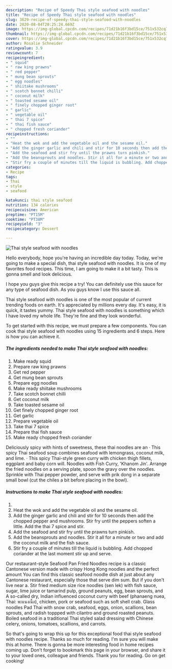 ```yaml
---
description: "Recipe of Speedy Thai style seafood with noodles"
title: "Recipe of Speedy Thai style seafood with noodles"
slug: 3629-recipe-of-speedy-thai-style-seafood-with-noodles
date: 2020-08-04T20:25:24.669Z
image: https://img-global.cpcdn.com/recipes/71d21b16f3bd15ce/751x532cq70/thai-style-seafood-with-noodles-recipe-main-photo.jpg
thumbnail: https://img-global.cpcdn.com/recipes/71d21b16f3bd15ce/751x532cq70/thai-style-seafood-with-noodles-recipe-main-photo.jpg
cover: https://img-global.cpcdn.com/recipes/71d21b16f3bd15ce/751x532cq70/thai-style-seafood-with-noodles-recipe-main-photo.jpg
author: Rosalie Schneider
ratingvalue: 3.9
reviewcount: 7
recipeingredient:
- " squid"
- " raw king prawns"
- " red pepper"
- " mung bean sprouts"
- " egg noodles"
- " shiitake mushrooms"
- " scotch bonnet chilli"
- " coconut milk"
- " toasted sesame oil"
- " finely chopped ginger root"
- " garlic"
- " vegetable oil"
- " thai 7 spice"
- " thai fish sauce"
- " chopped fresh coriander"
recipeinstructions:
- ""
- "Heat the wok and add the vegetable oil and the sesame oil."
- "Add the ginger garlic and chili and stir for 10 seconds then add the chopped pepper and mushrooms. Stir fry until the peppers soften a little. Add the thai 7 spice and stir."
- "Add the seafood and stir fry until the prawns turn pinkish."
- "Add the beansprouts and noodles. Stir it all for a minute or two and add the coconut milk and the fish sauce."
- "Stir fry a couple of minutes till the liquid is bubbling. Add chopped coriander at the last moment stir up and serve."
categories:
- Recipe
tags:
- thai
- style
- seafood

katakunci: thai style seafood 
nutrition: 134 calories
recipecuisine: American
preptime: "PT15M"
cooktime: "PT38M"
recipeyield: "3"
recipecategory: Dessert

---
```



![Thai style seafood with noodles](https://img-global.cpcdn.com/recipes/71d21b16f3bd15ce/751x532cq70/thai-style-seafood-with-noodles-recipe-main-photo.jpg)

Hello everybody, hope you're having an incredible day today. Today, we're going to make a special dish, thai style seafood with noodles. It is one of my favorites food recipes. This time, I am going to make it a bit tasty. This is gonna smell and look delicious.

I hope you guys give this recipe a try! You can definitely use this sauce for any type of seafood dish. As you guys know I use this sauce all.

Thai style seafood with noodles is one of the most popular of current trending foods on earth. It's appreciated by millions every day. It's easy, it is quick, it tastes yummy. Thai style seafood with noodles is something which I have loved my whole life. They're fine and they look wonderful.


To get started with this recipe, we must prepare a few components. You can cook thai style seafood with noodles using 15 ingredients and 6 steps. Here is how you can achieve it.

<!--inarticleads1-->

##### The ingredients needed to make Thai style seafood with noodles:

1. Make ready  squid
1. Prepare  raw king prawns
1. Get  red pepper
1. Get  mung bean sprouts
1. Prepare  egg noodles
1. Make ready  shiitake mushrooms
1. Take  scotch bonnet chilli
1. Get  coconut milk
1. Take  toasted sesame oil
1. Get  finely chopped ginger root
1. Get  garlic
1. Prepare  vegetable oil
1. Take  thai 7 spice
1. Prepare  thai fish sauce
1. Make ready  chopped fresh coriander


Deliciously spicy with hints of sweetness, these thai noodles are an · This spicy Thai seafood soup combines seafood with lemongrass, coconut milk, and lime. · This spicy Thai-style green curry with chicken thigh fillets, eggplant and baby corn will. Noodles with Fish Curry, &#39;Khanom Jin&#39;. Arrange the fried noodles on a serving plate, spoon the gravy over the noodles. Sprinkle with Thai pepper powder, and serve with prik dong in a separate small bowl (cut the chiles a bit before placing in the bowl). 

<!--inarticleads2-->

##### Instructions to make Thai style seafood with noodles:

1. 
1. Heat the wok and add the vegetable oil and the sesame oil.
1. Add the ginger garlic and chili and stir for 10 seconds then add the chopped pepper and mushrooms. Stir fry until the peppers soften a little. Add the thai 7 spice and stir.
1. Add the seafood and stir fry until the prawns turn pinkish.
1. Add the beansprouts and noodles. Stir it all for a minute or two and add the coconut milk and the fish sauce.
1. Stir fry a couple of minutes till the liquid is bubbling. Add chopped coriander at the last moment stir up and serve.


Our restaurant-style Seafood Pan Fried Noodles recipe is a classic Cantonese version made with crispy Hong Kong noodles and the perfect amount You can find this classic seafood noodle dish at just about any Cantonese restaurant, especially those that serve dim sum. But if you don&#39;t live near a. Stir fried medium size rice noodles (sen lek) with fish sauce, sugar, lime juice or tamarind pulp, ground peanuts, egg, bean sprouts, and A so-called dry, Indian influenced coconut curry with beef (phanaeng nuea, Thai: พะแนงเนื้อ), chicken, pork or seafood such as soft shell crab. Glass noodles Pad Thai with snow crab, seafood, eggs, onion, scallions, bean sprouts, and radish toppped with cilantro and ground roasted peanuts. Boiled seafood in a traditional Thai styled salad dressing with Chinese celery, onions, tomatoes, scallions, and carrots. 

So that's going to wrap this up for this exceptional food thai style seafood with noodles recipe. Thanks so much for reading. I'm sure you will make this at home. There is gonna be more interesting food in home recipes coming up. Don't forget to bookmark this page in your browser, and share it to your loved ones, colleague and friends. Thank you for reading. Go on get cooking!
